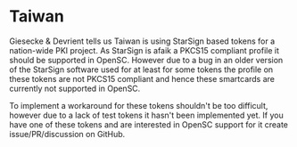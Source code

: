 # Taiwan

Giesecke & Devrient tells us Taiwan is using StarSign based tokens for a nation-wide PKI project. As StarSign is afaik a PKCS15 compliant profile it should be supported in OpenSC. However due to a bug in an older version of the StarSign software
used for at least for some tokens the profile on these tokens are not PKCS15 compliant and hence these
smartcards are currently not supported in OpenSC.

To implement a workaround for these tokens shouldn't be too difficult, however due to a lack of test tokens
it hasn't been implemented yet. If you have one of these tokens and are interested in OpenSC support for it
create issue/PR/discussion on GitHub.

